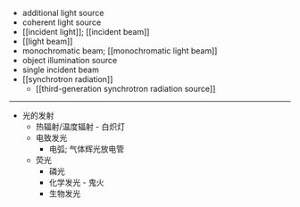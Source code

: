 - additional light source
- coherent light source
- [[incident light]]; [[incident beam]]
- [[light beam]]
- monochromatic beam; [[monochromatic light beam]]
- object illumination source
- single incident beam
- [[synchrotron radiation]]
    - [[third-generation synchrotron radiation source]]
- ---
- 光的发射
    - 热辐射/温度辐射 - 白炽灯
    - 电致发光
        - 电弧; 气体辉光放电管
    - 荧光
        - 磷光
        - 化学发光 - 鬼火
        - 生物发光
